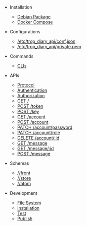 * Installation
    * [Debian Package](install_debian_package.md)
    * [Docker Compose](install_docker_compose.md)

* Configurations
    * [/etc/trop_diary_api/conf.json](conf_conf_json.md)
    * [/etc/trop_diary_api/private.pem](conf_private_pem.md)

* Commands
    * [CLIs](cli.md)

* APIs
    * [Protocol](api_protocol.md)
    * [Authentication](api_authentication.md)
    * [Authorization](api_authorization.md)
    * [GET /](api_get_root.md)
    * [POST /token](api_post_token.md)
    * [POST /key](api_post_key.md)
    * [GET /account](api_get_account.md)
    * [POST /account](api_post_account.md)
    * [PATCH /account/password](api_patch_account_password.md)
    * [PATCH /account/role](api_patch_account_role.md)
    * [DELETE /account/:id](api_del_account.md)
    * [GET /message](api_get_message.md)
    * [GET /message/:id](api_get_message_item.md)
    * [POST /message](api_post_message.md)

* Schemas
    * [//front](schema/front/index.md)
    * [//store](schema/store/index.md)
    * [//atom](schema/atom/index.md)

* Development
    * [File System](dev_fs.md)
    * [Installation](dev_install.md)
    * [Test](dev_test.md)
    * [Publish](dev_publish.md)
